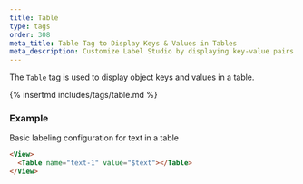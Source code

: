 ```yaml
---
title: Table
type: tags
order: 308
meta_title: Table Tag to Display Keys & Values in Tables
meta_description: Customize Label Studio by displaying key-value pairs in tasks for machine learning and data science projects.
---
```


The `Table` tag is used to display object keys and values in a table.

{% insertmd includes/tags/table.md %}

### Example

Basic labeling configuration for text in a table

```html
<View>
  <Table name="text-1" value="$text"></Table>
</View>
```
